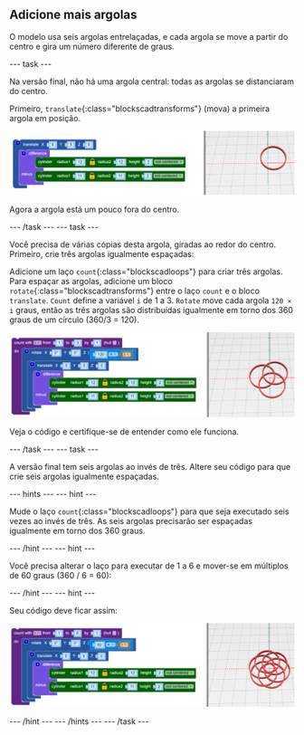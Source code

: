 ## Adicione mais argolas

O modelo usa seis argolas entrelaçadas, e cada argola se move a partir do centro e gira um número diferente de graus.

--- task ---

Na versão final, não há uma argola central: todas as argolas se distanciaram do centro.

Primeiro, `translate`{:class="blockscadtransforms"} (mova) a primeira argola em posição.

![captura de tela](images/pendant-translate.png)

Agora a argola está um pouco fora do centro.

--- /task --- --- task ---

Você precisa de várias cópias desta argola, giradas ao redor do centro. Primeiro, crie três argolas igualmente espaçadas:

Adicione um laço `count`{:class="blockscadloops"} para criar três argolas. Para espaçar as argolas, adicione um bloco `rotate`{:class="blockscadtransforms"} entre o laço `count` e o bloco `translate`. `Count` define a variável `i` de 1 a 3. `Rotate` move cada argola `120 × i` graus, então as três argolas são distribuídas igualmente em torno dos 360 graus de um círculo (360/3 = 120).

![capturas de tela](images/pendant-3-hoops.png)

Veja o código e certifique-se de entender como ele funciona.

--- /task --- --- task ---

A versão final tem seis argolas ao invés de três. Altere seu código para que crie seis argolas igualmente espaçadas.

--- hints --- --- hint ---

Mude o laço `count`{:class="blockscadloops"} para que seja executado seis vezes ao invés de três. As seis argolas precisarão ser espaçadas igualmente em torno dos 360 graus.

--- /hint --- --- hint ---

Você precisa alterar o laço para executar de 1 a 6 e mover-se em múltiplos de 60 graus (360 / 6 = 60):

--- /hint --- --- hint ---

Seu código deve ficar assim:

![captura de tela](images/pendant-6-hoops.png)

--- /hint --- --- /hints --- --- /task ---	
	
